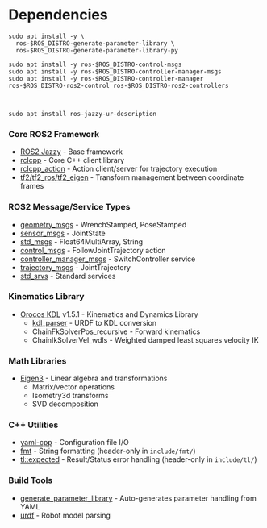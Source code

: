 # Dependencies

```
sudo apt install -y \
  ros-$ROS_DISTRO-generate-parameter-library \
  ros-$ROS_DISTRO-generate-parameter-library-py

sudo apt install -y ros-$ROS_DISTRO-control-msgs
sudo apt install -y ros-$ROS_DISTRO-controller-manager-msgs
sudo apt install -y ros-$ROS_DISTRO-controller-manager ros-$ROS_DISTRO-ros2-control ros-$ROS_DISTRO-ros2-controllers



sudo apt install ros-jazzy-ur-description

```







### Core ROS2 Framework
- [ROS2 Jazzy](https://github.com/ros2/ros2) - Base framework
- [rclcpp](https://github.com/ros2/rclcpp) - Core C++ client library
- [rclcpp_action](https://github.com/ros2/rclcpp) - Action client/server for trajectory execution
- [tf2/tf2_ros/tf2_eigen](https://github.com/ros2/geometry2) - Transform management between coordinate frames

### ROS2 Message/Service Types
- [geometry_msgs](https://github.com/ros2/common_interfaces) - WrenchStamped, PoseStamped
- [sensor_msgs](https://github.com/ros2/common_interfaces) - JointState  
- [std_msgs](https://github.com/ros2/common_interfaces) - Float64MultiArray, String
- [control_msgs](https://github.com/ros-controls/control_msgs) - FollowJointTrajectory action
- [controller_manager_msgs](https://github.com/ros-controls/ros2_control) - SwitchController service
- [trajectory_msgs](https://github.com/ros2/common_interfaces) - JointTrajectory
- [std_srvs](https://github.com/ros2/common_interfaces) - Standard services

### Kinematics Library
- [Orocos KDL](https://github.com/orocos/orocos_kinematics_dynamics) v1.5.1 - Kinematics and Dynamics Library
  - [kdl_parser](https://github.com/ros/robot_model) - URDF to KDL conversion
  - ChainFkSolverPos_recursive - Forward kinematics
  - ChainIkSolverVel_wdls - Weighted damped least squares velocity IK

### Math Libraries
- [Eigen3](https://gitlab.com/libeigen/eigen) - Linear algebra and transformations
  - Matrix/vector operations
  - Isometry3d transforms
  - SVD decomposition

### C++ Utilities
- [yaml-cpp](https://github.com/jbeder/yaml-cpp) - Configuration file I/O
- [fmt](https://github.com/fmtlib/fmt) - String formatting (header-only in `include/fmt/`)
- [tl::expected](https://github.com/TartanLlama/expected) - Result<T>/Status error handling (header-only in `include/tl/`)

### Build Tools
- [generate_parameter_library](https://github.com/PickNikRobotics/generate_parameter_library) - Auto-generates parameter handling from YAML
- [urdf](https://github.com/ros2/urdf) - Robot model parsing